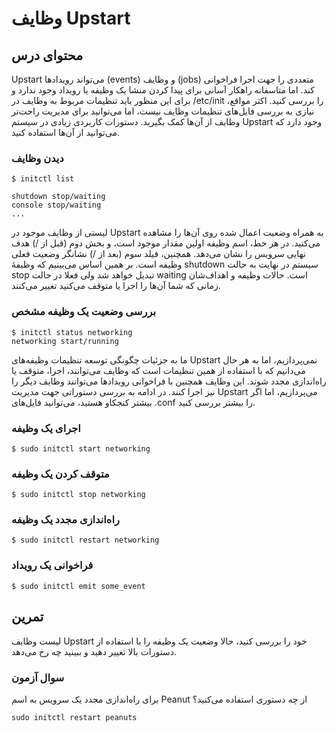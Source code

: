 # وظایف Upstart

## محتوای درس

‏Upstart می‌تواند رویداد‌ها (events) و وظایف (jobs) متعددی را جهت اجرا فراخوانی
کند. اما متاسفانه راهکار آسانی برای پیدا کردن منشا یک وظیفه یا رویداد وجود
ندارد‌ و برای این منظور باید تنظیمات مربوط به وظایف در ‎/etc/init را بررسی کنید.
اکثر مواقع‌، نیازی به بررسی فایل‌های تنظیمات وظایف نیست‌، اما می‌توانید برای مدیریت
راحت‌تر وظایف از آن‌ها کمک بگیرید. دستورات کاربردی زیادی در سیستم Upstart وجود
دارد که می‌توانید از آن‌ها استفاده کنید.

### دیدن وظایف

```
$ initctl list

shutdown stop/waiting
console stop/waiting
...
```

لیستی از وظایف موجود در Upstart به همراه وضعیت اعمال شده روی آن‌ها را مشاهده
می‌کنید. در هر خط‌، اسم وظیفه اولین مقدار موجود است‌، و بخش دوم (قبل از /) هدف
نهایی سرویس را نشان می‌دهد. همچنین‌، فیلد سوم (بعد از /) نشانگر وضعیت فعلی وظیفه
است. بر همین اساس می‌بینیم که وظیفهٔ shutdown سیستم در نهایت به حالت stop تبدیل
خواهد شد ولی فعلا در حالت waiting است. حالات وظیفه و اهداف‌شان زمانی که شما آن‌ها
را اجرا یا متوقف می‌کنید تغییر می‌کنند.

### بررسی وضعیت یک وظیفه مشخص

```
$ initctl status networking
networking start/running
```

ما به جزئیات چگونگی توسعه تنظیمات وظیفه‌های Upstart نمی‌پردازیم‌، اما به هر حال
می‌دانیم که با استفاده از همین تنظیمات است که وظایف می‌توانند‌، اجرا‌، متوقف یا
راه‌اندازی مجدد شوند. این وظایف همچنین با فراخوانی رویداد‌ها می‌توانند وظایف دیگر را نیز
اجرا کنند. در ادامه به بررسی دستوراتی جهت مدیریت Upstart می‌پردازیم‌، اما اگر
بیشتر کنجکاو هستید، می‌توانید فایل‌های ‎.conf را بیشتر بررسی کنید.

### اجرای یک وظیفه

```
$ sudo initctl start networking
```

### متوقف کردن یک وظیفه

```
$ sudo initctl stop networking
```

### راه‌اندازی مجدد یک وظیفه

```
$ sudo initctl restart networking
```

### فراخوانی یک رویداد

```
$ sudo initctl emit some_event
```

## تمرین

لیست وظایف Upstart خود را بررسی کنید‌، حالا وضعیت یک وظیفه را با استفاده از
دستورات بالا تغییر دهید و ببینید چه رخ می‌دهد.

### سوال آزمون

برای راه‌اندازی مجدد یک سرویس به اسم Peanut از چه دستوری استفاده می‌کنید؟


```
sudo initctl restart peanuts
```
